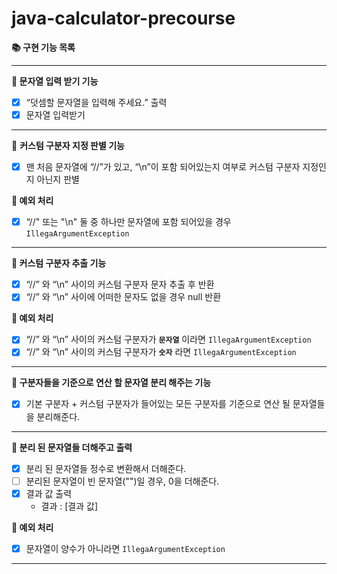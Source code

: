 # java-calculator-precourse

**📚 구현 기능 목록**

---

**📌 문자열 입력 받기 기능**

- [x]  “덧셈할 문자열을 입력해 주세요.” 출력
- [x]  문자열 입력받기

---

📌 **커스텀 구분자 지정 판별 기능**

- [x]  맨 처음 문자열에 “//”가 있고, “\n”이 포함 되어있는지 여부로 커스텀 구분자 지정인지 아닌지 판별

**🚫 예외 처리**

- [x]  “//" 또는 "\n" 둘 중 하나만 문자열에 포함 되어있을 경우 `IllegaArgumentException`

---

**📌 커스텀 구분자 추출 기능**

- [x]  “//” 와 “\n” 사이의 커스텀 구분자 문자 추출 후 반환
- [x]  “//” 와 “\n” 사이에 어떠한 문자도 없을 경우 null 반환

**🚫 예외 처리**

- [x]  “//” 와 “\n” 사이의 커스텀 구분자가 **`문자열`** 이라면 `IllegaArgumentException`
- [x]  “//” 와 “\n” 사이의 커스텀 구분자가 **`숫자`**  라면 `IllegaArgumentException`

---

**📌 구분자들을 기준으로 연산 할 문자열 분리 해주는 기능**

- [x]  기본 구분자 + 커스텀 구분자가 들어있는 모든 구분자를 기준으로 연산 될 문자열들을 분리해준다.

---

**📌 분리 된 문자열들 더해주고 출력**

- [x]  분리 된 문자열들 정수로 변환해서 더해준다.
- [ ] 분리된 문자열이 빈 문자열("")일 경우, 0을 더해준다. 
- [x]  결과 값 출력
    - 결과 : [결과 값]

**🚫 예외 처리**

- [x]  문자열이 양수가 아니라면 `IllegaArgumentException`

---